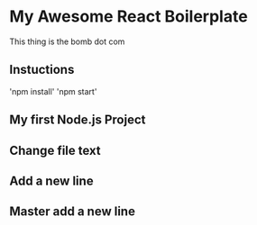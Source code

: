 # My Awesome React Boilerplate
This thing is the bomb dot com

## Instuctions
'npm install'
'npm start'


## My first Node.js Project

## Change file text

## Add a new line

## Master add a new line 

